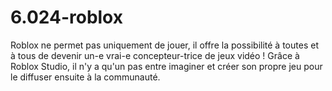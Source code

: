 # 6.024-roblox
Roblox ne permet pas uniquement de jouer, il offre la possibilité à toutes et à tous de devenir un-e vrai-e concepteur-trice de jeux vidéo ! Grâce à Roblox Studio, il n'y a qu'un pas entre imaginer et créer son propre jeu pour le diffuser ensuite à la communauté.
